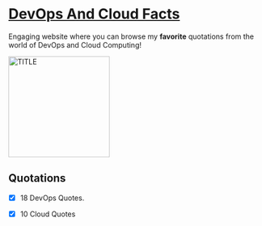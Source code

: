 # [DevOps And Cloud Facts](https://y4hya4.github.io/DevOpsAndCloudFacts/)
Engaging website where you can browse my **favorite** quotations from the world of DevOps and Cloud Computing!

<img class="img" src="favi (2).png" alt="TITLE" width="200">




## Quotations
- [X] 18 DevOps Quotes.
- [X] 10 Cloud Quotes





            
